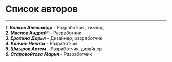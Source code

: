 # Список авторов
---
***1. Волков Александр*** - Разработчик, тимлид\
**2. Маслов Андрей*** - Разработчик\
***3. Ерохина Дарья*** - Дизайнер, разработчик\
***4. Колчин Никита*** - Разработчик\
***5. Шмыров Артем*** - Разработчик, дизайнер\
***6. Старовойтова Мария*** - Разработчик
